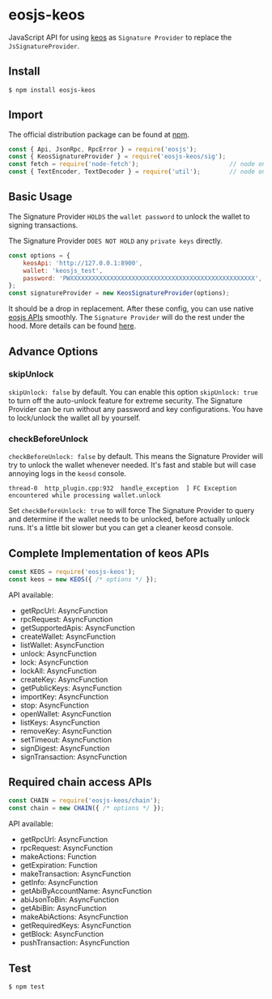 # eosjs-keos

JavaScript API for using [keos](https://developers.eos.io/manuals/eos/v2.0/keosd/index) as `Signature Provider` to replace the `JsSignatureProvider`.

## Install

```console
$ npm install eosjs-keos
```

## Import

The official distribution package can be found at [npm](https://www.npmjs.com/package/eosjs-keos).

```js
const { Api, JsonRpc, RpcError } = require('eosjs');
const { KeosSignatureProvider } = require('eosjs-keos/sig');
const fetch = require('node-fetch');                         // node only; not needed in browsers
const { TextEncoder, TextDecoder } = require('util');        // node only; native TextEncoder/Decoder
```

## Basic Usage

The Signature Provider `HOLDS` the `wallet password` to unlock the wallet to signing transactions.

The Signature Provider `DOES NOT HOLD` any `private keys` directly.

```js
const options = {
    keosApi: 'http://127.0.0.1:8900',
    wallet: 'keosjs_test',
    password: 'PWXXXXXXXXXXXXXXXXXXXXXXXXXXXXXXXXXXXXXXXXXXXXXXXXXXX',
};
const signatureProvider = new KeosSignatureProvider(options);
```

It should be a drop in replacement. After these config, you can use native [eosjs APIs](https://eosio.github.io/eosjs) smoothly. The `Signature Provider` will do the rest under the hood. More details can be found [here](https://github.com/EOSIO/eosjs).

## Advance Options

### skipUnlock

`skipUnlock: false` by default. You can enable this option `skipUnlock: true` to turn off the auto-unlock feature for extreme security. The Signature Provider can be run without any password and key configurations. You have to lock/unlock the wallet all by yourself.

### checkBeforeUnlock

`checkBeforeUnlock: false` by default. This means the Signature Provider will try to unlock the wallet whenever needed. It's fast and stable but will case annoying logs in the `keosd` console.

```
thread-0  http_plugin.cpp:932  handle_exception  ] FC Exception encountered while processing wallet.unlock
```

Set `checkBeforeUnlock: true` to will force The Signature Provider to query and determine if the wallet needs to be unlocked, before actually unlock runs. It's a little bit slower but you can get a cleaner keosd console.

## Complete Implementation of keos APIs

```js
const KEOS = require('eosjs-keos');
const keos = new KEOS({ /* options */ });
```

API available:

* getRpcUrl: AsyncFunction
* rpcRequest: AsyncFunction
* getSupportedApis: AsyncFunction
* createWallet: AsyncFunction
* listWallet: AsyncFunction
* unlock: AsyncFunction
* lock: AsyncFunction
* lockAll: AsyncFunction
* createKey: AsyncFunction
* getPublicKeys: AsyncFunction
* importKey: AsyncFunction
* stop: AsyncFunction
* openWallet: AsyncFunction
* listKeys: AsyncFunction
* removeKey: AsyncFunction
* setTimeout: AsyncFunction
* signDigest: AsyncFunction
* signTransaction: AsyncFunction

## Required chain access APIs

```js
const CHAIN = require('eosjs-keos/chain');
const chain = new CHAIN({ /* options */ });
```

API available:

* getRpcUrl: AsyncFunction
* rpcRequest: AsyncFunction
* makeActions: Function
* getExpiration: Function
* makeTransaction: AsyncFunction
* getInfo: AsyncFunction
* getAbiByAccountName: AsyncFunction
* abiJsonToBin: AsyncFunction
* getAbiBin: AsyncFunction
* makeAbiActions: AsyncFunction
* getRequiredKeys: AsyncFunction
* getBlock: AsyncFunction
* pushTransaction: AsyncFunction

## Test

```console
$ npm test
```
